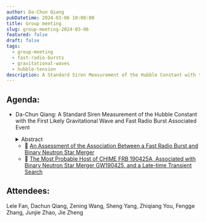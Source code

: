 ```yaml
---
author: Da-Chun Qiang
pubDatetime: 2024-03-06 10:00:00
title: Group meeting
slug: group-meeting-2024-03-06
featured: false
draft: false
tags:
  - group-meeting
  - fast-radio-bursts
  - gravitational-waves
  - hubble-tension
description: A Standard Siren Measurement of the Hubble Constant with the First Likely Gravitational Wave and Fast Radio Burst Associated Event
---
```


## Agenda:

- Da-Chun Qiang: A Standard Siren Measurement of the Hubble Constant with the First Likely Gravitational Wave and Fast Radio Burst Associated Event

  <details>
  <summary>Abstract</summary>
  The detection of gravitational wave signals, particularly from events such as GW190425, indicating a binary neutron star merger in the local universe, has sparked significant interest. The potential association of GW190425 with a fast radio burst, i.e. FRB 190425A, due to their spatial and temporal proximity has drawn attention, leading to the identification of a likely host galaxy, UGC 10667, albeit without confirmed kilonova emissions. This paper introduces a novel approach to identifying potential host galaxies using a comprehensive analysis encompassing gravitational wave data, fast radio burst details, luminosity assessments, and distance evaluations. Within this framework, an additional potential host galaxy (SDSS J171046.84+212732.9) was identified from the updated GLADE galaxy catalog, supplementing the importance of exploring the new volume. Moreover, leveraging luminosity and potential redshift information from these host galaxies can offer insights into various cosmological inquiries, including addressing the Hubble tension. Using our novel approach, we reduced the uncertainty of the Hubble constant $$H_0$$ by $$\sim 30\\%$$ at the $$1\sigma$$ level, compared to the previous measurement based on the gravitational wave event GW170817 and kilonova AT 2017gfo. We expect to obtain even more precise results with future observations. In addition to resolving the Hubble tension, a precise measurement of the Hubble constant holds crucial significance in unraveling the nature of dark energy.
  </details>

  - 📄 [An Assessment of the Association Between a Fast Radio Burst and Binary Neutron Star Merger](https://arxiv.org/pdf/2212.00201.pdf)
  - 📄 [The Most Probable Host of CHIME FRB 190425A, Associated with Binary Neutron Star Merger GW190425, and a Late-time Transient Search](https://arxiv.org/pdf/2212.00954.pdf)

## Attendees:

Lele Fan, Dachun Qiang, Zening Wang, Sheng Yang, Zhiqiang You, Fengge Zhang, Junjie Zhao, Jie Zheng
